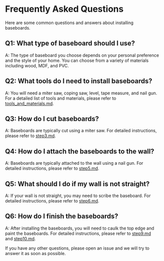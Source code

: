 # Frequently Asked Questions

Here are some common questions and answers about installing baseboards.

## Q1: What type of baseboard should I use?

A: The type of baseboard you choose depends on your personal preference and the style of your home. You can choose from a variety of materials including wood, MDF, and PVC.

## Q2: What tools do I need to install baseboards?

A: You will need a miter saw, coping saw, level, tape measure, and nail gun. For a detailed list of tools and materials, please refer to [tools_and_materials.md](./tools_and_materials.md).

## Q3: How do I cut baseboards?

A: Baseboards are typically cut using a miter saw. For detailed instructions, please refer to [step3.md](./step_by_step_process/step3.md).

## Q4: How do I attach the baseboards to the wall?

A: Baseboards are typically attached to the wall using a nail gun. For detailed instructions, please refer to [step5.md](./step_by_step_process/step5.md).

## Q5: What should I do if my wall is not straight?

A: If your wall is not straight, you may need to scribe the baseboard. For detailed instructions, please refer to [step6.md](./step_by_step_process/step6.md).

## Q6: How do I finish the baseboards?

A: After installing the baseboards, you will need to caulk the top edge and paint the baseboards. For detailed instructions, please refer to [step9.md](./step_by_step_process/step9.md) and [step10.md](./step_by_step_process/step10.md).

If you have any other questions, please open an issue and we will try to answer it as soon as possible.